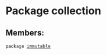 # Package collection
## Members:
<pre><code class="language-scala" >package <a href="./immutable/immutable.md">immutable</a></pre></code>